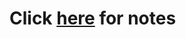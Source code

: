 # Click [here](https://www.notion.so/15-06-2021-Lecture-4-e6f9fa222adf4f70b1bf87a9820c0de6) for notes